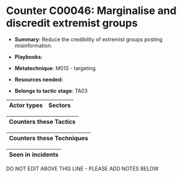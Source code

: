 # Counter C00046: Marginalise and discredit extremist groups

* **Summary**: Reduce the credibility of extremist groups posting misinformation.

* **Playbooks**: 

* **Metatechnique**: M013 - targeting

* **Resources needed:** 

* **Belongs to tactic stage**: TA03


| Actor types | Sectors |
| ----------- | ------- |



| Counters these Tactics |
| ---------------------- |



| Counters these Techniques |
| ------------------------- |



| Seen in incidents |
| ----------------- |


DO NOT EDIT ABOVE THIS LINE - PLEASE ADD NOTES BELOW